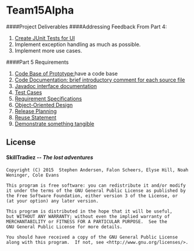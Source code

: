 # Team15Alpha
####Project Deliverables 
####Addressing Feedback From Part 4:
  1. [Create JUnit Tests for UI](https://github.com/evhill/Team15Alpha/blob/master/Skill/app/src/androidTest/java/com/skilltradiez/skilltraderz/EspressoTest.java)
  2. Implement exception handling as much as possible.
  3. Implement more use cases. 

####Part 5 Requirements
   1. [Code Base of Prototype:](https://github.com/CMPUT301F15T15/Team15Alpha)have a code base
   2. [Code Documentation: brief introductory comment for each source file](https://github.com/CMPUT301F15T15/Team15Alpha/wiki/Brief-Comment-For-Each-File)
   3. [Javadoc interface documentation](https://github.com/CMPUT301F15T15/Team15Alpha/tree/master/docs/Javadocs)
   4. [Test Cases](https://github.com/CMPUT301F15T15/Team15Alpha/tree/master/Skill/app/src/androidTest/java/com/skilltradiez/skilltraderz)
   5. [Requirement Specifications](https://github.com/CMPUT301F15T15/Team15Alpha/wiki/Use-Cases)
   6. [Object-Oriented Design](https://github.com/CMPUT301F15T15/Team15Alpha/tree/master/docs/UML)
   7. [Release Planning](https://github.com/CMPUT301F15T15/Team15Alpha/wiki/Release-Planning)
   8. [Reuse Statement](https://github.com/CMPUT301F15T15/Team15Alpha/wiki/Reuse-Statement)
   9. [Demonstrate something tangible](https://github.com/CMPUT301F15T15/Team15Alpha/blob/master/p4.mp4) 


## License 
####   __SkillTradiez__ -- _The lost adventures_
   
    Copyright (C) 2015  Stephen Andersen, Falon Scheers, Elyse Hill, Noah Weninger, Cole Evans

    This program is free software: you can redistribute it and/or modify
    it under the terms of the GNU General Public License as published by
    the Free Software Foundation, either version 3 of the License, or
    (at your option) any later version.

    This program is distributed in the hope that it will be useful,
    but WITHOUT ANY WARRANTY; without even the implied warranty of
    MERCHANTABILITY or FITNESS FOR A PARTICULAR PURPOSE.  See the
    GNU General Public License for more details.

    You should have received a copy of the GNU General Public License
    along with this program.  If not, see <http://www.gnu.org/licenses/>.
